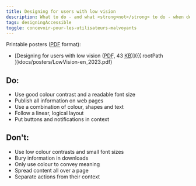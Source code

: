 ```yaml
---
title: Designing for users with low vision
description: What to do - and what <strong>not</strong> to do - when designing for users with low vision.
tags: designingAccessible
toggle: concevoir-pour-les-utilisateurs-malvoyants
---
```


Printable posters (<abbr title="Portable Document Format">PDF</abbr> format):

- [Designing for users with low vision (<abbr title="Portable Document Format">PDF</abbr>, 43 <abbr title="KiloByte">KB</abbr>)]({{ rootPath }}docs/posters/LowVision-en_2023.pdf)

<div class="row">
<div class="col-md-6">

## Do:

- Use good colour contrast and a readable font size
- Publish all information on web pages
- Use a combination of colour, shapes and text
- Follow a linear, logical layout
- Put buttons and notifications in context

</div>
<div class="col-md-6">

## Don't:

- Use low colour contrasts and small font sizes
- Bury information in downloads
- Only use colour to convey meaning
- Spread content all over a page
- Separate actions from their context

</div>
</div>
